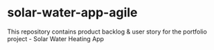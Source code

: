 # solar-water-app-agile
This repository contains product backlog &amp; user story for the portfolio project - Solar Water Heating App
